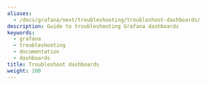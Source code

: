 ```yaml
---
aliases:
  - /docs/grafana/next/troubleshooting/troubleshoot-dashboards/
description: Guide to troubleshooting Grafana dashboards
keywords:
  - grafana
  - troubleshooting
  - documentation
  - dashboards
title: Troubleshoot dashboards
weight: 100
---
```

